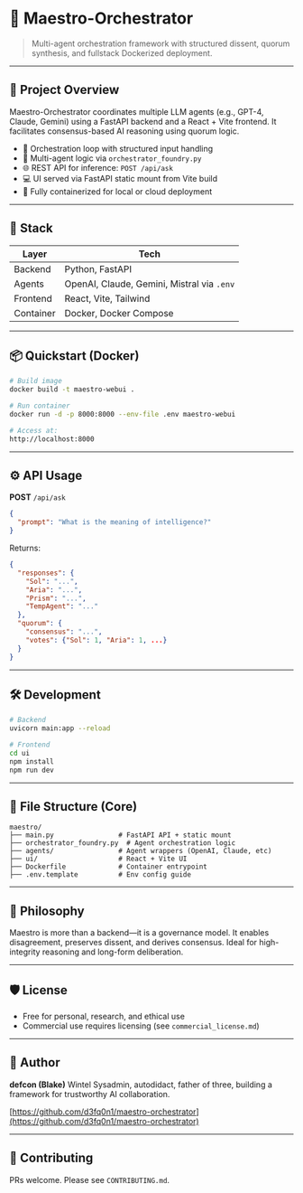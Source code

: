 # 🎼 Maestro-Orchestrator

> Multi-agent orchestration framework with structured dissent, quorum synthesis, and fullstack Dockerized deployment.

---

## 🚀 Project Overview

Maestro-Orchestrator coordinates multiple LLM agents (e.g., GPT-4, Claude, Gemini) using a FastAPI backend and a React + Vite frontend. It facilitates consensus-based AI reasoning using quorum logic.

* 🔁 Orchestration loop with structured input handling
* 🤖 Multi-agent logic via `orchestrator_foundry.py`
* 🌐 REST API for inference: `POST /api/ask`
* 💻 UI served via FastAPI static mount from Vite build
* 🐳 Fully containerized for local or cloud deployment

---

## 🧱 Stack

| Layer     | Tech                                       |
| --------- | ------------------------------------------ |
| Backend   | Python, FastAPI                            |
| Agents    | OpenAI, Claude, Gemini, Mistral via `.env` |
| Frontend  | React, Vite, Tailwind                      |
| Container | Docker, Docker Compose                     |

---

## 📦 Quickstart (Docker)

```bash
# Build image
docker build -t maestro-webui .

# Run container
docker run -d -p 8000:8000 --env-file .env maestro-webui

# Access at:
http://localhost:8000
```

---

## ⚙️ API Usage

**POST** `/api/ask`

```json
{
  "prompt": "What is the meaning of intelligence?"
}
```

Returns:

```json
{
  "responses": {
    "Sol": "...",
    "Aria": "...",
    "Prism": "...",
    "TempAgent": "..."
  },
  "quorum": {
    "consensus": "...",
    "votes": {"Sol": 1, "Aria": 1, ...}
  }
}
```

---

## 🛠️ Development

```bash
# Backend
uvicorn main:app --reload

# Frontend
cd ui
npm install
npm run dev
```

---

## 📁 File Structure (Core)

```
maestro/
├── main.py                # FastAPI API + static mount
├── orchestrator_foundry.py  # Agent orchestration logic
├── agents/                # Agent wrappers (OpenAI, Claude, etc)
├── ui/                    # React + Vite UI
├── Dockerfile             # Container entrypoint
├── .env.template          # Env config guide
```

---

## 🧠 Philosophy

Maestro is more than a backend—it is a governance model.
It enables disagreement, preserves dissent, and derives consensus.
Ideal for high-integrity reasoning and long-form deliberation.

---

## 🛡️ License

* Free for personal, research, and ethical use
* Commercial use requires licensing (see `commercial_license.md`)

---

## 👤 Author

**defcon (Blake)**
Wintel Sysadmin, autodidact, father of three, building a framework for trustworthy AI collaboration.

[https://github.com/d3fq0n1/maestro-orchestrator](https://github.com/d3fq0n1/maestro-orchestrator)

---

## 📣 Contributing

PRs welcome. Please see `CONTRIBUTING.md`.
